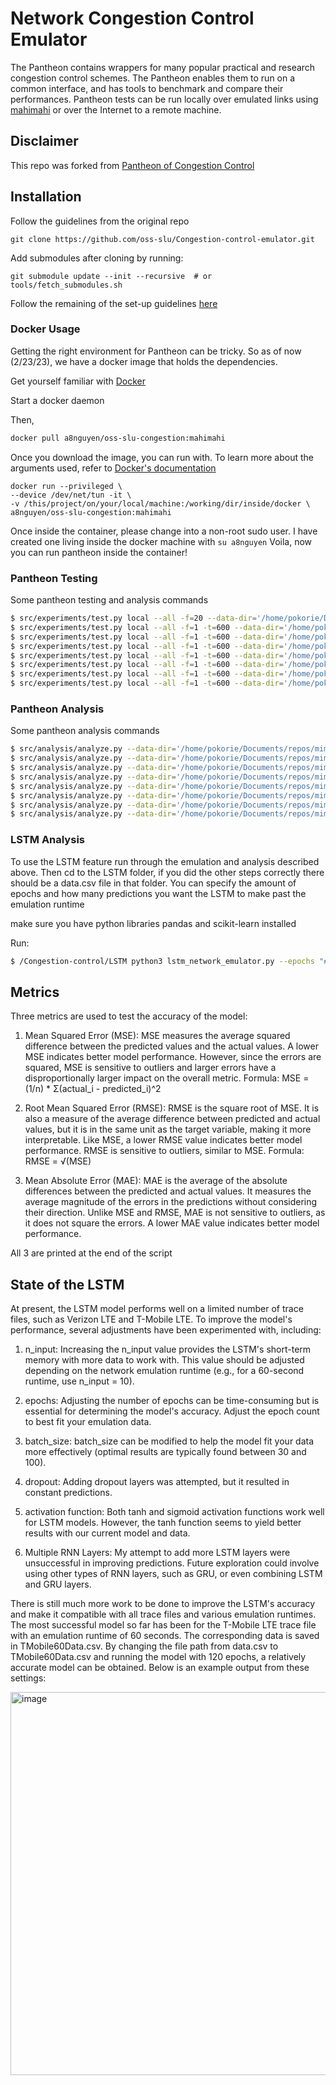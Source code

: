 # Network Congestion Control Emulator

The Pantheon contains wrappers for many popular practical and research
congestion control schemes. The Pantheon enables them to run on a common
interface, and has tools to benchmark and compare their performances.
Pantheon tests can be run locally over emulated links using
[mahimahi](http://mahimahi.mit.edu/) or over the Internet to a remote machine.

## Disclaimer
This repo was forked from [Pantheon of Congestion Control](https://github.com/StanfordSNR/pantheon)

## Installation
Follow the guidelines from the original repo

```
git clone https://github.com/oss-slu/Congestion-control-emulator.git
```

Add submodules after cloning by running:

```
git submodule update --init --recursive  # or tools/fetch_submodules.sh
```

Follow the remaining of the set-up guidelines [here](https://github.com/StanfordSNR/pantheon)


### Docker Usage
Getting the right environment for Pantheon can be tricky. So as of now (2/23/23), we have a docker image that holds the dependencies.

Get yourself familiar with [Docker](https://docs.docker.com/config/daemon/start/)

Start a docker daemon

Then,
```bash
docker pull a8nguyen/oss-slu-congestion:mahimahi
```
Once you download the image, you can run with. To learn more about the arguments used, refer to [Docker's documentation](https://docs.docker.com/engine/reference/run/) 
```
docker run --privileged \
--device /dev/net/tun -it \
-v /this/project/on/your/local/machine:/working/dir/inside/docker \
a8nguyen/oss-slu-congestion:mahimahi
```
Once inside the container, please change into a non-root sudo user. I have created one living inside the docker machine with `su a8nguyen`
Voila, now you can run pantheon inside the container!

### Pantheon Testing


Some pantheon testing and analysis commands
```bash
$ src/experiments/test.py local --all -f=20 --data-dir='/home/pokorie/Documents/repos/mimic/log/pantheon/att.lte.driving' --uplink-trace='/usr/share/mahimahi/traces/ATT-LTE-driving.up' --downlink-trace='/usr/share/mahimahi/traces/ATT-LTE-driving.down'
$ src/experiments/test.py local --all -f=1 -t=600 --data-dir='/home/pokorie/Documents/repos/mimic/log/pantheon/att.lte.driving.2016' --uplink-trace='/usr/share/mahimahi/traces/ATT-LTE-driving-2016.up' --downlink-trace='/usr/share/mahimahi/traces/ATT-LTE-driving-2016.down'
$ src/experiments/test.py local --all -f=1 -t=600 --data-dir='/home/pokorie/Documents/repos/mimic/log/pantheon/tm.lte.driving' --uplink-trace='/usr/share/mahimahi/traces/TMobile-LTE-driving.up' --downlink-trace='/usr/share/mahimahi/traces/TMobile-LTE-driving.down '
$ src/experiments/test.py local --all -f=1 -t=600 --data-dir='/home/pokorie/Documents/repos/mimic/log/pantheon/tm.lte.short' --uplink-trace='/usr/share/mahimahi/traces/TMobile-LTE-short.up' --downlink-trace='/usr/share/mahimahi/traces/TMobile-LTE-short.down'
$ src/experiments/test.py local --all -f=1 -t=600 --data-dir='/home/pokorie/Documents/repos/mimic/log/pantheon/tm.umts.driving' --uplink-trace='/usr/share/mahimahi/traces/TMobile-UMTS-driving.up' --downlink-trace='/usr/share/mahimahi/traces/TMobile-UMTS-driving.down'
$ src/experiments/test.py local --all -f=1 -t=600 --data-dir='/home/pokorie/Documents/repos/mimic/log/pantheon/vz.evdo.driving' --uplink-trace='/usr/share/mahimahi/traces/Verizon-EVDO-driving.up' --downlink-trace='/usr/share/mahimahi/traces/Verizon-EVDO-driving.down'
$ src/experiments/test.py local --all -f=1 -t=600 --data-dir='/home/pokorie/Documents/repos/mimic/log/pantheon/vz.lte.driving' --uplink-trace='/usr/share/mahimahi/traces/Verizon-LTE-driving.up' --downlink-trace='/usr/share/mahimahi/traces/Verizon-LTE-driving.down' 
$ src/experiments/test.py local --all -f=1 -t=600 --data-dir='/home/pokorie/Documents/repos/mimic/log/pantheon/vz.lte.short' --uplink-trace='/usr/share/mahimahi/traces/Verizon-LTE-short.up' --downlink-trace='/usr/share/mahimahi/traces/Verizon-LTE-short.down' 
```

### Pantheon Analysis

Some pantheon analysis commands
```bash
$ src/analysis/analyze.py --data-dir='/home/pokorie/Documents/repos/mimic/log/pantheon/att.lte.driving'
$ src/analysis/analyze.py --data-dir='/home/pokorie/Documents/repos/mimic/log/pantheon/att.lte.driving.2016'
$ src/analysis/analyze.py --data-dir='/home/pokorie/Documents/repos/mimic/log/pantheon/tm.lte.driving'
$ src/analysis/analyze.py --data-dir='/home/pokorie/Documents/repos/mimic/log/pantheon/tm.lte.short'
$ src/analysis/analyze.py --data-dir='/home/pokorie/Documents/repos/mimic/log/pantheon/tm.umts.driving'
$ src/analysis/analyze.py --data-dir='/home/pokorie/Documents/repos/mimic/log/pantheon/vz.evdo.driving'
$ src/analysis/analyze.py --data-dir='/home/pokorie/Documents/repos/mimic/log/pantheon/vz.lte.driving'
$ src/analysis/analyze.py --data-dir='/home/pokorie/Documents/repos/mimic/log/pantheon/vz.lte.short'
```

### LSTM Analysis

To use the LSTM feature run through the emulation and analysis described above. Then cd to the LSTM folder, if you did the other steps correctly there should be a data.csv file in that folder. You can specify the amount of epochs and how many predictions you want the LSTM to make past the emulation runtime

make sure you have python libraries pandas and scikit-learn installed

Run: 
```bash
$ /Congestion-control/LSTM python3 lstm_network_emulator.py --epochs "# of epochs" --predictions "# of predictions" 

```

## Metrics 

Three metrics are used to test the accuracy of the model: 

1. Mean Squared Error (MSE):
MSE measures the average squared difference between the predicted values and the actual values. A lower MSE indicates better model performance. However, since the errors are squared, MSE is sensitive to outliers and larger errors have a disproportionally larger impact on the overall metric.
Formula: MSE = (1/n) * Σ(actual_i - predicted_i)^2

2. Root Mean Squared Error (RMSE):
RMSE is the square root of MSE. It is also a measure of the average difference between predicted and actual values, but it is in the same unit as the target variable, making it more interpretable. Like MSE, a lower RMSE value indicates better model performance. RMSE is sensitive to outliers, similar to MSE.
Formula: RMSE = √(MSE)

3. Mean Absolute Error (MAE):
MAE is the average of the absolute differences between the predicted and actual values. It measures the average magnitude of the errors in the predictions without considering their direction. Unlike MSE and RMSE, MAE is not sensitive to outliers, as it does not square the errors. A lower MAE value indicates better model performance.

All 3 are printed at the end of the script

## State of the LSTM 

At present, the LSTM model performs well on a limited number of trace files, such as Verizon LTE and T-Mobile LTE. To improve the model's performance, several adjustments have been experimented with, including:

1. n_input: Increasing the n_input value provides the LSTM's short-term memory with more data to work with. This value should be adjusted depending on the network emulation runtime (e.g., for a 60-second runtime, use n_input = 10).

3. epochs: Adjusting the number of epochs can be time-consuming but is essential for determining the model's accuracy. Adjust the epoch count to best fit your emulation data.

4. batch_size: batch_size can be modified to help the model fit your data more effectively (optimal results are typically found between 30 and 100).

5. dropout: Adding dropout layers was attempted, but it resulted in constant predictions.

6. activation function: Both tanh and sigmoid activation functions work well for LSTM models. However, the tanh function seems to yield better results with our current model and data.

7. Multiple RNN Layers: My attempt to add more LSTM layers were unsuccessful in improving predictions. Future exploration could involve using other types of RNN layers, such as GRU, or even combining LSTM and GRU layers.

There is still much more work to be done to improve the LSTM's accuracy and make it compatible with all trace files and various emulation runtimes. The most successful model so far has been for the T-Mobile LTE trace file with an emulation runtime of 60 seconds. The corresponding data is saved in TMobile60Data.csv. By changing the file path from data.csv to TMobile60Data.csv and running the model with 120 epochs, a relatively accurate model can be obtained. Below is an example output from these settings:

<img width="613" alt="image" src="https://user-images.githubusercontent.com/115129576/234693822-b9899b70-767f-4c19-a5c1-40ea2b52385d.png">



